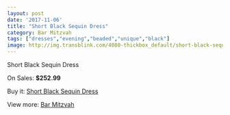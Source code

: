 ```yaml
---
layout: post
date: '2017-11-06'
title: "Short Black Sequin Dress"
category: Bar Mitzvah
tags: ["dresses","evening","beaded","unique","black"]
image: http://img.transblink.com/4080-thickbox_default/short-black-sequin-dress.jpg
---
```

Short Black Sequin Dress

On Sales: **$252.99**
<a href="https://www.transblink.com/en/bar-mitzvah/1292-short-black-sequin-dress.html"><amp-img layout="responsive" width="600" height="600" src="//img.transblink.com/4080-thickbox_default/short-black-sequin-dress.jpg" alt="Short Black Sequin Dress 0" /></a>
<a href="https://www.transblink.com/en/bar-mitzvah/1292-short-black-sequin-dress.html"><amp-img layout="responsive" width="600" height="600" src="//img.transblink.com/4082-thickbox_default/short-black-sequin-dress.jpg" alt="Short Black Sequin Dress 1" /></a>
<a href="https://www.transblink.com/en/bar-mitzvah/1292-short-black-sequin-dress.html"><amp-img layout="responsive" width="600" height="600" src="//img.transblink.com/4081-thickbox_default/short-black-sequin-dress.jpg" alt="Short Black Sequin Dress 2" /></a>

Buy it: [Short Black Sequin Dress](https://www.transblink.com/en/bar-mitzvah/1292-short-black-sequin-dress.html "Short Black Sequin Dress")

View more: [Bar Mitzvah](https://www.transblink.com/en/2-bar-mitzvah "Bar Mitzvah")
